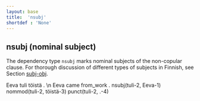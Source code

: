 ```yaml
---
layout: base
title:  'nsubj'
shortdef : 'None'
---
```


## nsubj (nominal subject)

The dependency type `nsubj` marks nominal subjects of the non-copular clause. For thorough discussion of different types of subjects in Finnish, see Section [subj-obj](#sec-subj-obj).


<!-- fname:nsubj_basic.pdf -->
<div class="sd-parse">
Eeva tuli töistä . \n Eeva came from_work .
nsubj(tuli-2, Eeva-1)
nommod(tuli-2, töistä-3)
punct(tuli-2, .-4)
</div>


